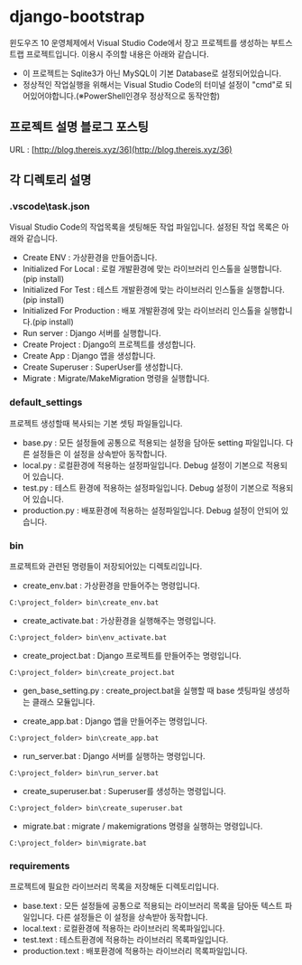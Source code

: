 # django-bootstrap
윈도우즈 10 운영체제에서 Visual Studio Code에서 장고 프로젝트를 생성하는 부트스트랩 프로젝트입니다.
이용시 주의할 내용은 아래와 같습니다.

* 이 프로젝트는 Sqlite3가 아닌 MySQL이 기본 Database로 설정되어있습니다.
* 정상적인 작업실행을 위해서는 Visual Studio Code의 터미널 설정이 "cmd"로 되어있어야합니다.(※PowerShell인경우 정상적으로 동작안함)

## 프로젝트 설명 블로그 포스팅
URL : [http://blog.thereis.xyz/36](http://blog.thereis.xyz/36)

## 각 디렉토리 설명
### .vscode\task.json
Visual Studio Code의 작업목록을 셋팅해둔 작업 파일입니다. 설정된 작업 목록은 아래와 같습니다.

* Create ENV : 가상환경을 만들어줍니다.
* Initialized For Local : 로컬 개발환경에 맞는 라이브러리 인스톨을 실행합니다.(pip install)
* Initialized For Test : 테스트 개발환경에 맞는 라이브러리 인스톨을 실행합니다.(pip install)
* Initialized For Production : 배포 개발환경에 맞는 라이브러리 인스톨을 실행합니다.(pip install)
* Run server : Django 서버를 실행합니다.
* Create Project : Django의 프로젝트를 생성합니다.
* Create App : Django 앱을 생성합니다.
* Create Superuser : SuperUser를 생성합니다.
* Migrate : Migrate/MakeMigration 명령을 실행합니다. 

### default_settings
프로젝트 생성할때 복사되는 기본 셋팅 파일들입니다.

* base.py : 모든 설정들에 공통으로 적용되는 설정을 담아둔 setting 파일입니다. 다른 설정들은 이 설정을 상속받아 동작합니다.
* local.py : 로컬환경에 적용하는 설정파일입니다. Debug 설정이 기본으로 적용되어 있습니다.
* test.py : 테스트 환경에 적용하는 설정파일입니다. Debug 설정이 기본으로 적용되어 있습니다.
* production.py : 배포환경에 적용하는 설정파일입니다. Debug 설정이 안되어 있습니다.

### bin
프로젝트와 관련된 명령들이 저장되어있는 디렉토리입니다.

* create_env.bat : 가상환경을 만들어주는 명령입니다.
```
C:\project_folder> bin\create_env.bat
```

* create_activate.bat : 가상환경을 실행해주는 명령입니다.
```
C:\project_folder> bin\env_activate.bat
```

* create_project.bat : Django 프로젝트를 만들어주는 명령입니다.
```
C:\project_folder> bin\create_project.bat
```
* gen_base_setting.py : create_project.bat을 실행할 때 base 셋팅파일 생성하는 클래스 모듈입니다.

* create_app.bat : Django 앱을 만들어주는 명령입니다.
```
C:\project_folder> bin\create_app.bat
```

* run_server.bat : Django 서버를 실행하는 명령입니다.
```
C:\project_folder> bin\run_server.bat
```
* create_superuser.bat : Superuser를 생성하는 명령입니다.
```
C:\project_folder> bin\create_superuser.bat
```
* migrate.bat : migrate / makemigrations 명령을 실행하는 명령입니다.
```
C:\project_folder> bin\migrate.bat
```

### requirements
프로젝트에 필요한 라이브러리 목록을 저장해둔 디렉토리입니다.

* base.text : 모든 설정들에 공통으로 적용되는 라이브러리 목록을 담아둔 텍스트 파일입니다. 다른 설정들은 이 설정을 상속받아 동작합니다.
* local.text : 로컬환경에 적용하는 라이브러리 목록파일입니다.
* test.text : 테스트환경에 적용하는 라이브러리 목록파일입니다.
* production.text : 배포환경에 적용하는 라이브러리 목록파일입니다.
